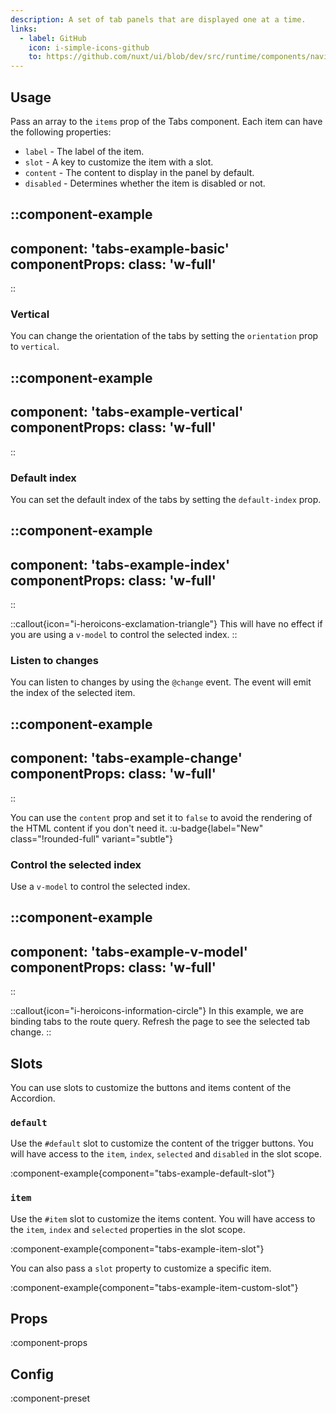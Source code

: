 ```yaml
---
description: A set of tab panels that are displayed one at a time.
links:
  - label: GitHub
    icon: i-simple-icons-github
    to: https://github.com/nuxt/ui/blob/dev/src/runtime/components/navigation/Tabs.vue
---
```


## Usage

Pass an array to the `items` prop of the Tabs component. Each item can have the following properties:

- `label` - The label of the item.
- `slot` - A key to customize the item with a slot.
- `content` - The content to display in the panel by default.
- `disabled` - Determines whether the item is disabled or not.

::component-example
---
component: 'tabs-example-basic'
componentProps:
  class: 'w-full'
---
::

### Vertical

You can change the orientation of the tabs by setting the `orientation` prop to `vertical`.

::component-example
---
component: 'tabs-example-vertical'
componentProps:
  class: 'w-full'
---
::

### Default index

You can set the default index of the tabs by setting the `default-index` prop.

::component-example
---
component: 'tabs-example-index'
componentProps:
  class: 'w-full'
---
::

::callout{icon="i-heroicons-exclamation-triangle"}
  This will have no effect if you are using a `v-model` to control the selected index.
::

### Listen to changes

You can listen to changes by using the `@change` event. The event will emit the index of the selected item.

::component-example
---
component: 'tabs-example-change'
componentProps:
  class: 'w-full'
---
::

You can use the `content` prop and set it to `false` to avoid the rendering of the HTML content if you don't need it. :u-badge{label="New" class="!rounded-full" variant="subtle"}

### Control the selected index

Use a `v-model` to control the selected index.

::component-example
---
component: 'tabs-example-v-model'
componentProps:
  class: 'w-full'
---
::

::callout{icon="i-heroicons-information-circle"}
In this example, we are binding tabs to the route query. Refresh the page to see the selected tab change.
::

## Slots

You can use slots to customize the buttons and items content of the Accordion.

### `default`

Use the `#default` slot to customize the content of the trigger buttons. You will have access to the `item`, `index`, `selected` and `disabled` in the slot scope.

:component-example{component="tabs-example-default-slot"}

### `item`

Use the `#item` slot to customize the items content. You will have access to the `item`, `index` and `selected` properties in the slot scope.

:component-example{component="tabs-example-item-slot"}

You can also pass a `slot` property to customize a specific item.

:component-example{component="tabs-example-item-custom-slot"}

## Props

:component-props

## Config

:component-preset
